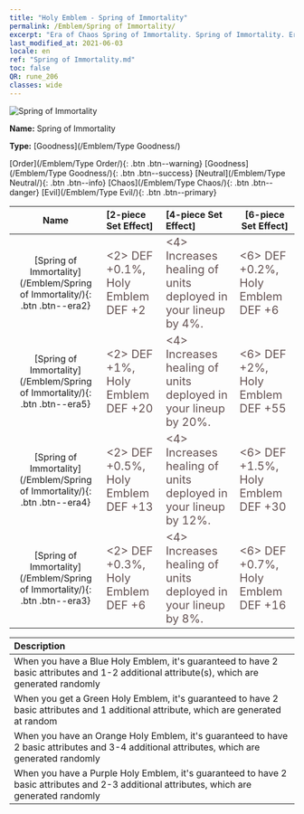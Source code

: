 ```yaml
---
title: "Holy Emblem - Spring of Immortality"
permalink: /Emblem/Spring of Immortality/
excerpt: "Era of Chaos Spring of Immortality. Spring of Immortality. Era of Chaos Holy Emblem Spring of Immortality. Era of Chaos Goodness Spring of Immortality"
last_modified_at: 2021-06-03
locale: en
ref: "Spring of Immortality.md"
toc: false
QR: rune_206
classes: wide
---
```


  ![Spring of Immortality](/images/r/rune_icon_206.png)

 **Name:** Spring of Immortality

 **Type:** [Goodness](/Emblem/Type Goodness/)

  [Order](/Emblem/Type Order/){: .btn .btn--warning}   [Goodness](/Emblem/Type Goodness/){: .btn .btn--success}   [Neutral](/Emblem/Type Neutral/){: .btn .btn--info}   [Chaos](/Emblem/Type Chaos/){: .btn .btn--danger}   [Evil](/Emblem/Type Evil/){: .btn .btn--primary} 

  |  Name    | [2-piece Set Effect] | [4-piece Set Effect] | [6-piece Set Effect]  | 
  |:-----------------------:|:-------------------|:-----------------|----------------| 
  | [Spring of Immortality](/Emblem/Spring of Immortality/){: .btn .btn--era2} | <span style="color: #645252;font-size:20px">&lt;2&gt; DEF +0.1%, Holy Emblem DEF +2</span> | <span style="color: #645252;font-size:20px">&lt;4&gt; Increases healing of units deployed in your lineup by 4%.</span> | <span style="color: #645252;font-size:20px">&lt;6&gt; DEF +0.2%, Holy Emblem DEF +6</span> | 
  | [Spring of Immortality](/Emblem/Spring of Immortality/){: .btn .btn--era5} | <span style="color: #645252;font-size:20px">&lt;2&gt; DEF +1%, Holy Emblem DEF +20</span> | <span style="color: #645252;font-size:20px">&lt;4&gt; Increases healing of units deployed in your lineup by 20%.</span> | <span style="color: #645252;font-size:20px">&lt;6&gt; DEF +2%, Holy Emblem DEF +55</span> | 
  | [Spring of Immortality](/Emblem/Spring of Immortality/){: .btn .btn--era4} | <span style="color: #645252;font-size:20px">&lt;2&gt; DEF +0.5%, Holy Emblem DEF +13</span> | <span style="color: #645252;font-size:20px">&lt;4&gt; Increases healing of units deployed in your lineup by 12%.</span> | <span style="color: #645252;font-size:20px">&lt;6&gt; DEF +1.5%, Holy Emblem DEF +30</span> | 
  | [Spring of Immortality](/Emblem/Spring of Immortality/){: .btn .btn--era3} | <span style="color: #645252;font-size:20px">&lt;2&gt; DEF +0.3%, Holy Emblem DEF +6</span> | <span style="color: #645252;font-size:20px">&lt;4&gt; Increases healing of units deployed in your lineup by 8%.</span> | <span style="color: #645252;font-size:20px">&lt;6&gt; DEF +0.7%, Holy Emblem DEF +16</span> | 

  |         Description            | 
  |:-------------------------------|
  | When you have a Blue Holy Emblem, it's guaranteed to have 2 basic attributes and 1-2 additional attribute(s), which are generated randomly |
  | When you get a Green Holy Emblem, it's guaranteed to have 2 basic attributes and 1 additional attribute, which are generated at random |
  | When you have an Orange Holy Emblem, it's guaranteed to have 2 basic attributes and 3-4 additional attributes, which are generated randomly |
  | When you have a Purple Holy Emblem, it's guaranteed to have 2 basic attributes and 2-3 additional attributes, which are generated randomly |
